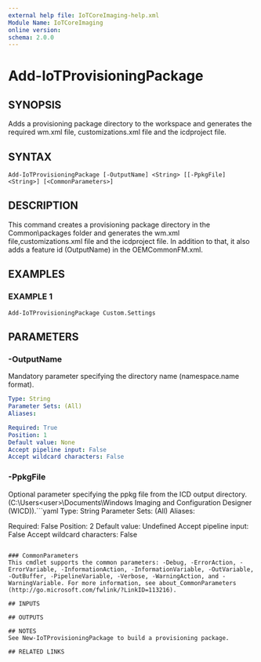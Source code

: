 ```yaml
---
external help file: IoTCoreImaging-help.xml
Module Name: IoTCoreImaging
online version:
schema: 2.0.0
---
```


# Add-IoTProvisioningPackage

## SYNOPSIS
Adds a provisioning package directory to the workspace and generates the required wm.xml file, customizations.xml file and the icdproject file.

## SYNTAX

```
Add-IoTProvisioningPackage [-OutputName] <String> [[-PpkgFile] <String>] [<CommonParameters>]
```

## DESCRIPTION
This command creates a provisioning package directory in the Common\packages folder and generates the wm.xml file,customizations.xml file and the icdproject file. 
In addition to that, it also adds a feature id (OutputName) in the OEMCommonFM.xml.

## EXAMPLES

### EXAMPLE 1
```
Add-IoTProvisioningPackage Custom.Settings
```

## PARAMETERS

### -OutputName
Mandatory parameter specifying the directory name (namespace.name format).

```yaml
Type: String
Parameter Sets: (All)
Aliases:

Required: True
Position: 1
Default value: None
Accept pipeline input: False
Accept wildcard characters: False
```

### -PpkgFile
Optional parameter specifying the ppkg file from the ICD output directory.(C:\Users\<user>\Documents\Windows Imaging and Configuration Designer (WICD)).```yaml
Type: String
Parameter Sets: (All)
Aliases:

Required: False
Position: 2
Default value: Undefined
Accept pipeline input: False
Accept wildcard characters: False
```

### CommonParameters
This cmdlet supports the common parameters: -Debug, -ErrorAction, -ErrorVariable, -InformationAction, -InformationVariable, -OutVariable, -OutBuffer, -PipelineVariable, -Verbose, -WarningAction, and -WarningVariable. For more information, see about_CommonParameters (http://go.microsoft.com/fwlink/?LinkID=113216).

## INPUTS

## OUTPUTS

## NOTES
See New-IoTProvisioningPackage to build a provisioning package.

## RELATED LINKS
